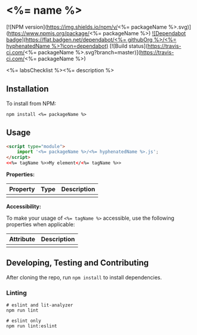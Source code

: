 # <%= name %>

[![NPM version](https://img.shields.io/npm/v/<%= packageName %>.svg)](https://www.npmjs.org/package/<%= packageName %>)
[![Dependabot badge](https://flat.badgen.net/dependabot/<%= githubOrg %>/<%= hyphenatedName %>?icon=dependabot)](https://app.dependabot.com/)
[![Build status](https://travis-ci.com/<%= packageName %>.svg?branch=master)](https://travis-ci.com/<%= packageName %>)

<%= labsChecklist %><%= description %>

## Installation

To install from NPM:

```shell
npm install <%= packageName %>
```

## Usage

```html
<script type="module">
    import '<%= packageName %>/<%= hyphenatedName %>.js';
</script>
<<%= tagName %>>My element</<%= tagName %>>
```

**Properties:**

| Property | Type | Description |
|--|--|--|
| | | |

**Accessibility:**

To make your usage of `<%= tagName %>` accessible, use the following properties when applicable:

| Attribute | Description |
|--|--|
| | |

## Developing, Testing and Contributing

After cloning the repo, run `npm install` to install dependencies.

### Linting

```shell
# eslint and lit-analyzer
npm run lint

# eslint only
npm run lint:eslint
```
